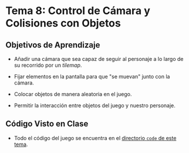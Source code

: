 # Tema 8: Control de Cámara y Colisiones con Objetos

## Objetivos de Aprendizaje

* Añadir una cámara que sea capaz de seguir al personaje a lo largo de su recorrido por un _tilemap_.

* Fijar elementos en la pantalla para que "se muevan" junto con la cámara.

* Colocar objetos de manera aleatoria en el juego.

* Permitir la interacción entre objetos del juego y nuestro personaje.

## Código Visto en Clase

* Todo el código del juego se encuentra en el [directorio `code` de este tema](code/).
